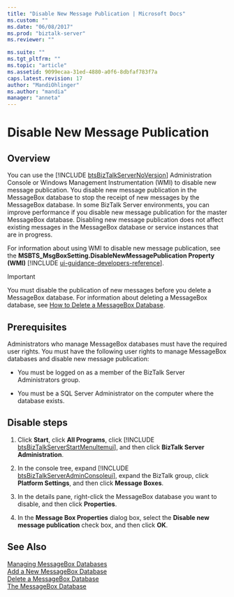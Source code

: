 ```yaml
---
title: "Disable New Message Publication | Microsoft Docs"
ms.custom: ""
ms.date: "06/08/2017"
ms.prod: "biztalk-server"
ms.reviewer: ""

ms.suite: ""
ms.tgt_pltfrm: ""
ms.topic: "article"
ms.assetid: 9099ecaa-31ed-4880-a0f6-8dbfaf783f7a
caps.latest.revision: 17
author: "MandiOhlinger"
ms.author: "mandia"
manager: "anneta"
---
```

# Disable New Message Publication

## Overview
You can use the [!INCLUDE [btsBizTalkServerNoVersion](../includes/btsbiztalkservernoversion-md.md)] Administration Console or Windows Management Instrumentation (WMI) to disable new message publication. You disable new message publication in the MessageBox database to stop the receipt of new messages by the MessageBox database. In some BizTalk Server environments, you can improve performance if you disable new message publication for the master MessageBox database. Disabling new message publication does not affect existing messages in the MessageBox database or service instances that are in progress.  
  
 For information about using WMI to disable new message publication, see the <strong>MSBTS_MsgBoxSetting.DisableNewMessagePublication Property (WMI)</strong> [!INCLUDE [ui-guidance-developers-reference](../includes/ui-guidance-developers-reference.md)].
  
> [!IMPORTANT]
>  You must disable the publication of new messages before you delete a MessageBox database. For information about deleting a MessageBox database, see [How to Delete a MessageBox Database](../core/how-to-delete-a-messagebox-database.md).  
  
## Prerequisites  
 Administrators who manage MessageBox databases must have the required user rights. You must have the following user rights to manage MessageBox databases and disable new message publication:  
  
-   You must be logged on as a member of the BizTalk Server Administrators group.  
  
-   You must be a SQL Server Administrator on the computer where the database exists.  
  
## Disable steps
  
1. Click <strong>Start</strong>, click <strong>All Programs</strong>, click [!INCLUDE [btsBizTalkServerStartMenuItemui](../includes/btsbiztalkserverstartmenuitemui-md.md)], and then click <strong>BizTalk Server Administration</strong>.  
  
2. In the console tree, expand [!INCLUDE [btsBizTalkServerAdminConsoleui](../includes/btsbiztalkserveradminconsoleui-md.md)], expand the BizTalk group, click <strong>Platform Settings</strong>, and then click <strong>Message Boxes</strong>.  
  
3. In the details pane, right-click the MessageBox database you want to disable, and then click **Properties**.  
  
4. In the **Message Box Properties** dialog box, select the **Disable new message publication** check box, and then click **OK**.  
  
## See Also  
 [Managing MessageBox Databases](../core/managing-messagebox-databases.md)   
 [Add a New MessageBox Database](../core/how-to-add-a-new-messagebox-database.md)   
 [Delete a MessageBox Database](../core/how-to-delete-a-messagebox-database.md)   
 [The MessageBox Database](../core/the-messagebox-database.md)